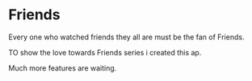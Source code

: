 # Friends
<p>Every one who watched friends they all are must be the fan of Friends.</p>

TO show the love towards Friends series i created this ap.

Much more features are waiting.
